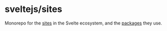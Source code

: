 # sveltejs/sites

Monorepo for the [sites](sites) in the Svelte ecosystem, and the [packages](packages) they use.